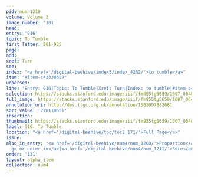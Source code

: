 ```yaml
---
pid: num_1210
volume: Volume 2
image_number: '181'
head:
entry: '916'
topic: To Tumble
first_letter: 901-925
page:
add:
xref: Turn
see:
index: "<a href='/digital-beehive/index5/index_4262/'>to tumble</a>"
item: "#item-c43338b59"
unparsed:
line: 'Entry: 916|Topic: To Tumble|Xref: Turn|Index: to tumble|#item-c43338b59'
selection: https://stacks.stanford.edu/image/iiif/fm855tg5659/1607_0648/389,651,2866,176/full/0/default.jpg
full_image: https://stacks.stanford.edu/image/iiif/fm855tg5659/1607_0648/full/full/0/default.jpg
annotation_uri: http://dev.llgc.org.uk/annotation/1583097882681
sort_value: '218110651'
insertion:
thumbnail: https://stacks.stanford.edu/image/iiif/fm855tg5659/1607_0648/389,651,600,180/250,/0/default.jpg
label: 916. To Tumble
location: "<a href='/digital-beehive/toc/toc2_171/'>Full Page</a>"
issue:
also_in_entry: "<a href='/digital-beehive/num4/num_1208/'>Proportion</a>|<a href='/digital-beehive/num4/num_1209/'>To
  go or enter in</a>|<a href='/digital-beehive/num4/num_1211/'>Sore</a>|<a href='/digital-beehive/num4/num_1212/'>Swelling</a>"
order: '131'
layout: alpha_item
collection: num4
---
```

